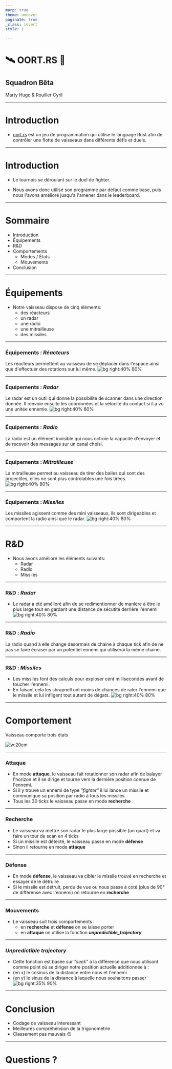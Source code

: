 ```yaml
---
marp: true
theme: uncover
paginate: true
_class: invert
style: |
    
---
```

<!-- _paginate: false-->
<!-- _footer: oct.25 2024-->

<!--
Le tournoi de oort.rs s'approche. Le mode du tournoi sera le suivant: 4
groupes de 3 fois 3 équipes et un groupe de 4 en mode round-robin. Les
deux premières équipes de chaque groupe passent dans le matchs à
élimination directe: quart, demi et finale (les deux perdants de la demi
seront 3e ex-aequo). Le score des combats et le ratio victoires /
défaites sur 10 combats aléatoires (comme sur le site de oort.rs) en cas
d'égalité, on recommence jusqu'à avoir une équipe victorieuse.

Une fois le tournoi terminé, vous devrez effectuer vos présentations
orales d'une durée de 20min. L'objectif de votre présentation est
d'expliquer le fonctionnement de vos vaisseaux, (p.ex. quels sont les
moyens de déplacement, les armes disponibles, les radars, la radio, etc.
et comment tout cela fonctionne en pratique: comment on vise, etc),
d'expliquer aussi comment fonctionne votre IA: quels mécanismes
d'attaque, de détection, de communication, et de défense vous utilisez,
par exemple. Il n'est pas nécessaire de présenter le code en tant que
tel, sauf si vous jugez que c'est mortellement important. Hésitez pas à
répéter la présentation chez vous.

N'oubliez pas de mettre les liens vers vos git sur cyberlearn, et les
slides au format PDF. Dans votre git, mettez le code qu'on puisse le
copier-coller directement dans oort.rs.
-->

# :artificial_satellite: **OORT.RS** :rocket:
## Squadron Bêta
Marty Hugo & Rouiller Cyril

---
# Introduction

- [oort.rs](https://oort.rs) est un jeu de programmation qui utilise le language Rust afin de contrôler une flotte de vaisseaux dans différents défis et duels.

---
# Introduction

- Le tournois se déroulant sur le duel de fighter.

- Nous avons donc utilisé son programme par défaut comme base, puis nous l'avons amélioré jusqu'à l'amener dans le leaderboard.


---
# Sommaire
- Introduction
- Équipements
- R&D
- Comportements
    - Modes / États
    - Mouvements
- Conclusion

---
# Équipements
- Notre vaisseau dispose de cinq éléments:
    - des réacteurs
    - un radar
    - une radio
    - une mitrailleuse
    - des missiles

---
### Équipements : *Réacteurs*
Les réacteurs permettent au vaisseau de se déplacer dans l'espace ainsi que d'effectuer des rotations sur lui même.
![bg right:40% 80%](Reacteurs.png)

---
### Équipements : *Radar*
Le radar est un outil qui donne la possibilité de scanner dans une direction donnée. Il renvoie ensuite les coordonées et la vélocité du contact si il a vu une unitée ennemie.
![bg right:40% 80%](Radar.png)

---
### Équipements : *Radio*
La radio est un élément invisible qui nous octroie la capacité d'envoyer et de recevoir des messages sur un canal choisi.

---
### Équipements : *Mitrailleuse*
La mitrailleuse permet au vaisseau de tirer des balles qui sont des projectiles, elles ne sont plus controlables une fois tirées.
![bg right:40% 80%](Mitrailleuse.png)

---
### Équipements : *Missiles*
Les missiles agissent comme des mini vaisseaux, ils sont dirigeables et comportent la radio ainsi que le radar.
![bg right:40% 80%](Missile.png)

---
# R&D
- Nous avons amélioré les éléments suivants:
    - Radar
    - Radio
    - Missiles

---
### R&D : *Radar*
- Le radar a été amélioré afin de se redimentionner de manière à être le plus large tout en gardant une distance de sécutité derrière l'ennemi
![bg right:40% 80%](Radar_up.png)

---
### R&D : *Radio*
La radio quand à elle change desormais de chaine à chaque tick afin de ne pas se faire écraser par un potentiel ennemi qui utiliserai la même chaine.

---
### R&D : *Missiles*
- Les missiles font des calculs pour exploser cent millisecondes avant de toucher l'ennemi.
- En faisant cela les shrapnell ont moins de chances de rater l'ennemi que le missile et lui infligent tout autant de dégats.
![bg right:40% 80%](Shrapnell.png)

---
# Comportement
Vaisseau comporte trois états

![w:20cm](Machine_etat.svg)

---
### Attaque
- En mode **attaque**, le vaisseau fait rotationner son radar afin de balayer l'horizon et il se dirige et tourne vers la dernière position connue de l'ennemi.
- Si il y trouve un ennemi de type *"fighter"* il lui lance un missile et communique sa position par radio à tous les missiles.
- Tous les 30 ticks le vaisseau passe en mode **recherche**

---
### Recherche
- Le vaisseau va mettre son radar le plus large possible (un quart) et va faire un tour de scan en 4 ticks
- Si un missile est détecté, le vaisseau passe en mode **défense**
- Sinon il retourne en mode **attaque**

---
### Défense
- En mode **défense**, le vaisseau va cibler le missile trouvé en recherche et essayer de le détruire
- Si le missile est détruit, perdu de vue ou nous passe à coté (plus de 90° de différense avec l'ennemi) on retourne en **recherche**

---
### Mouvements
- Le vaisseau suit trois comportements :
    - en **recherche** et **défense**  on se laisse porter
    - en **attaque** on utilise la fonction ***unpredictible_trajectory***

---
### *Unpredictible trajectory*
- Cette fonction est basée sur *"seek"* à la différence que nous utilisont comme point où se diriger notre position actuelle additionnée à :
- (en x) le cosinus de la distance entre nous et l'ennemi
- (en y) le sinus de la distance à laquelle nous souhaitons passer
![bg right:35% 90%](trigo.png)

---
# Conclusion
- Codage de vaisseau interessant
- Meilleures compréhension de la trigonométrie
- Classement pas mauvais :wink:

---
# Questions ?